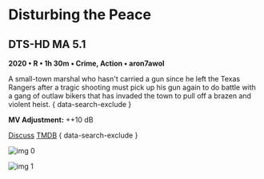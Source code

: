 # Disturbing the Peace

## DTS-HD MA 5.1

**2020 • R • 1h 30m • Crime, Action • aron7awol**

A small-town marshal who hasn't carried a gun since he left the Texas Rangers after a tragic shooting must pick up his gun again to do battle with a gang of outlaw bikers that has invaded the town to pull off a brazen and violent heist.
{ data-search-exclude }

**MV Adjustment:** ++10 dB

[Discuss](https://www.avsforum.com/threads/bass-eq-for-filtered-movies.2995212/post-59242360)  [TMDB](620924)
{ data-search-exclude }

![img 0](https://i.imgur.com/mF1swuk.jpg)

![img 1](https://i.imgur.com/AlYUs90.png)


